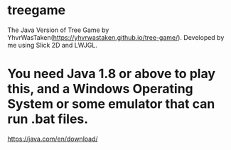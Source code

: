 # treegame
The Java Version of Tree Game by YhvrWasTaken(https://yhvrwastaken.github.io/tree-game/). Developed by me using Slick 2D and LWJGL.

# You need Java **1.8** or above to play this, and a **Windows** Operating System or some emulator that can run **.bat** files.
https://java.com/en/download/
